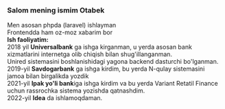 ### Salom mening ismim Otabek
Men asosan phpda (laravel) ishlayman<br>
Frontendda ham oz-moz xabarim bor<br>
**Ish faoliyatim:**<br>
2018 yil **Universalbank** ga ishga kirganman, u yerda asosan bank xizmatlarini internetga olib chiqish bilan shug'illanganman.<br>
Unired sistemasini boshlanishidagi yagona backend dasturchi bo'lganman.<br>
2019-yil **Savdogarbank** ga ishga kirdim, bu yerda N-qulay sistemasini jamoa bilan birgalikda yozdik<br>
2021-yil **Ipak yo'li bank**iga ishga kirdim va bu yerda Variant Retatil Finance uchun rassrochka sistema yozishda qatnashdim.<br>
2022-yil **Idea** da ishlamoqdaman. 

<!--
**RahmonovOtabek/RahmonovOtabek** is a ✨ _special_ ✨ repository because its `README.md` (this file) appears on your GitHub profile.

Here are some ideas to get you started:

- 🔭 I’m currently working on ...
- 🌱 I’m currently learning ...
- 👯 I’m looking to collaborate on ...
- 🤔 I’m looking for help with ...
- 💬 Ask me about ...
- 📫 How to reach me: ...
- 😄 Pronouns: ...
- ⚡ Fun fact: ...
-->
